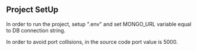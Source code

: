 ## Project SetUp

In order to run the project, setup ".env" and set MONGO_URL variable equal to DB connection string.

In order to avoid port collisions, in the source code port value is 5000.